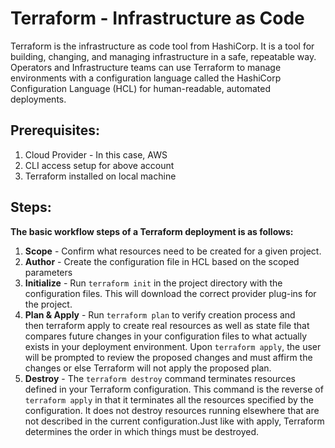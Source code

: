# Terraform - Infrastructure as Code

Terraform is the infrastructure as code tool from HashiCorp. It is a tool for building, changing, and managing infrastructure in a safe, repeatable way. Operators and Infrastructure teams can use Terraform to manage environments with a configuration language called the HashiCorp Configuration Language (HCL) for human-readable, automated deployments.

## Prerequisites:
1. Cloud Provider - In this case, AWS
2. CLI access setup for above account
3. Terraform installed on local machine

## Steps:
**The basic workflow steps of a Terraform deployment is as follows:**

1. **Scope** - Confirm what resources need to be created for a given project.
2. **Author** - Create the configuration file in HCL based on the scoped parameters
3. **Initialize** - Run `terraform init` in the project directory with the configuration files. This will download the correct provider plug-ins for the project.
4. **Plan & Apply** - Run `terraform plan` to verify creation process and then terraform apply to create real resources as well as state file that compares future changes in your configuration files to what actually exists in your deployment environment. Upon `terraform apply`, the user will be prompted to review the proposed changes and must affirm the changes or else Terraform will not apply the proposed plan.
5. **Destroy** - The `terraform destroy` command terminates resources defined in your Terraform configuration. This command is the reverse of `terraform apply` in that it terminates all the resources specified by the configuration. It does not destroy resources running elsewhere that are not described in the current configuration.Just like with apply, Terraform determines the order in which things must be destroyed.






